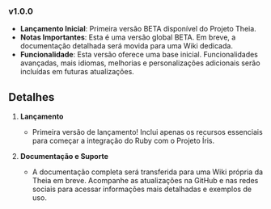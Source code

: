 ### v1.0.0

- **Lançamento Inicial**: Primeira versão BETA disponível do Projeto Theia.
- **Notas Importantes**: Esta é uma versão global BETA. Em breve, a documentação detalhada será movida para uma Wiki dedicada.
- **Funcionalidade**: Esta versão oferece uma base inicial. Funcionalidades avançadas, mais idiomas, melhorias e personalizações adicionais serão incluídas em futuras atualizações.

## Detalhes

1. **Lançamento**
   - Primeira versão de lançamento! Inclui apenas os recursos essenciais para começar a integração do Ruby com o Projeto Íris.

2. **Documentação e Suporte**
   - A documentação completa será transferida para uma Wiki própria da Theia em breve. Acompanhe as atualizações na GitHub e nas redes sociais para acessar informações mais detalhadas e exemplos de uso.